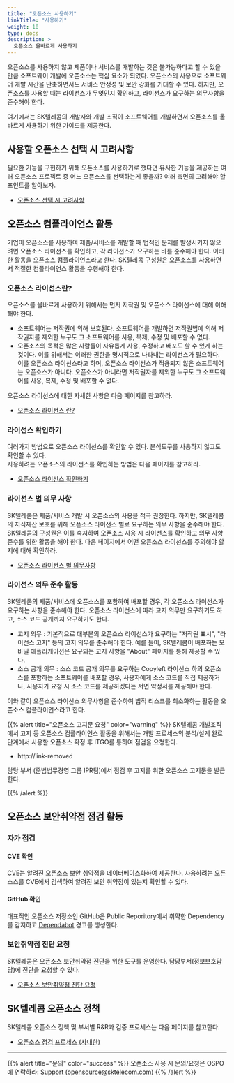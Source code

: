 ```yaml
---
title: "오픈소스 사용하기"
linkTitle: "사용하기"
weight: 10
type: docs
description: >
  오픈소스 올바르게 사용하기
---
```


오픈소스를 사용하지 않고 제품이나 서비스를 개발하는 것은 불가능하다고 할 수 있을 만큼 소프트웨어 개발에 오픈소스는 핵심 요소가 되었다. 오픈소스의 사용으로 소프트웨어 개발 시간을 단축하면서도 서비스 안정성 및 보안 강화를 기대할 수 있다. 하지만, 오픈소스를 사용할 때는 라이선스가 무엇인지 확인하고, 라이선스가 요구하는 의무사항을 준수해야 한다.

여기에서는 SK텔레콤의 개발자와 개발 조직이 소프트웨어를 개발하면서 오픈소스를 올바르게 사용하기 위한 가이드를 제공한다.

## 사용할 오픈소스 선택 시 고려사항

필요한 기능을 구현하기 위해 오픈소스를 사용하기로 했다면 유사한 기능을 제공하는 여러 오픈소스 프로젝트 중 어느 오픈소스를 선택하는게 좋을까? 여러 측면의 고려해야 할 포인트를 알아보자. 

* [오픈소스 선택 시 고려사항](/guide/use/choose)

## 오픈소스 컴플라이언스 활동
기업이 오픈소스를 사용하여 제품/서비스를 개발할 때 법적인 문제를 발생시키지 않으려면 오픈소스 라이선스를 확인하고, 각 라이선스가 요구하는 바를 준수해야 한다. 이러한 활동을 오픈소스 컴플라이언스라고 한다. SK텔레콤 구성원은 오픈소스를 사용하면서 적절한 컴플라이언스 활동을 수행해야 한다. 

### 오픈소스 라이선스란? 
오픈소스를 올바르게 사용하기 위해서는 먼저 저작권 및 오픈소스 라이선스에 대해 이해해야 한다.

* 소프트웨어는 저작권에 의해 보호된다. 소프트웨어를 개발하면 저작권법에 의해 저작권자를 제외한 누구도 그 소프트웨어를 사용, 복제, 수정 및 배포할 수 없다.
* 오픈소스의 목적은 많은 사람들이 자유롭게 사용, 수정하고 배포도 할 수 있게 하는 것이다. 이를 위해서는 이러한 권한을 명시적으로 나타내는 라이선스가 필요하다. 이를 오픈소스 라이선스라고 하며, 오픈소스 라이선스가 적용되지 않은 소프트웨어는 오픈소스가 아니다. 오픈소스가 아니라면 저작권자를 제외한 누구도 그 소프트웨어를 사용, 복제, 수정 및 배포할 수 없다.

오픈소스 라이선스에 대한 자세한 사항은 다음 페이지를 참고하라.
* [오픈소스 라이선스 란?](/guide/use/license)

### 라이선스 확인하기
여러가지 방법으로 오픈소스 라이선스를 확인할 수 있다. 분석도구를 사용하지 않고도 확인할 수 있다.  
사용하려는 오픈소스의 라이선스를 확인하는 방법은 다음 페이지를 참고하라. 
* [오픈소스 라이선스 확인하기](/guide/use/check)

### 라이선스 별 의무 사항
SK텔레콤은 제품/서비스 개발 시 오픈소스의 사용을 적극 권장한다. 하지만, SK텔레콤의 지식재산 보호를 위해 오픈소스 라이선스 별로 요구하는 의무 사항을 준수해야 한다. SK텔레콤의 구성원은 이를 숙지하여 오픈소스 사용 시 라이선스를 확인하고 의무 사항 준수를 위한 활동을 해야 한다. 다음 페이지에서 어떤 오픈소스 라이선스를 주의해야 할지에 대해 확인하라. 
* [오픈소스 라이선스 별 의무사항](/guide/use/obligation)

### 라이선스 의무 준수 활동
SK텔레콤의 제품/서비스에 오픈소스를 포함하여 배포할 경우, 각 오픈소스 라이선스가 요구하는 사항을 준수해야 한다. 오픈소스 라이선스에 따라 고지 의무만 요구하기도 하고, 소스 코드 공개까지 요구하기도 한다.

* 고지 의무 : 기본적으로 대부분의 오픈소스 라이선스가 요구하는 "저작권 표시", "라이선스 고지" 등의 고지 의무를 준수해야 한다. 예를 들어, SK텔레콤이 배포하는 모바일 애플리케이션은 요구되는 고지 사항을 "About" 페이지를 통해 제공할 수 있다.
* 소스 공개 의무 : 소스 코드 공개 의무를 요구하는 Copyleft 라이선스 하의 오픈소스를 포함하는 소프트웨어를 배포할 경우, 사용자에게 소스 코드를 직접 제공하거나, 사용자가 요청 시 소스 코드를 제공하겠다는 서면 약정서를 제공해야 한다.

이와 같이 오픈소스 라이선스 의무사항을 준수하여 법적 리스크를 최소화하는 활동을 오픈소스 컴플라이언스라고 한다.

{{% alert title="오픈소스 고지문 요청" color="warning" %}}
SK텔레콤 개발조직에서 고지 등 오픈소스 컴플라이언스 활동을 위해서는 개발 프로세스의 분석/설계 완료 단계에서 사용할 오픈소스 확정 후 ITGO를 통하여 점검을 요청한다. 

* http://link-removed 

담당 부서 (준법법무경영 그룹 IPR팀)에서 점검 후 고지를 위한 오픈소스 고지문을 발급한다. 

{{% /alert %}}

## 오픈소스 보안취약점 점검 활동
### 자가 점검
#### CVE 확인
[CVE](https://cve.mitre.org/index.html)는 알려진 오픈소스 보안 취약점을 데이터베이스화하여 제공한다. 사용하려는 오픈소스를 CVE에서 검색하여 알려진 보안 취약점이 있는지 확인할 수 있다. 

#### GitHub 확인
대표적인 오픈소스 저장소인 GitHub은 Public Reporitory에서 취약한 Dependency를 감지하고 [Dependabot](https://docs.github.com/en/github/managing-security-vulnerabilities/about-alerts-for-vulnerable-dependencies#dependabot-alerts-for-vulnerable-dependencies) 경고를 생성한다. 

### 보안취약점 진단 요청
SK텔레콤은 오픈소스 보안취약점 진단을 위한 도구를 운영한다. 담당부서(정보보호담당)에 진단을 요청할 수 있다. 
* [오픈소스 보안취약점 진단 요청](http://link-removed/)

## SK텔레콤 오픈소스 정책
SK텔레콤 오픈소스 정책 및 부서별  R&R과 검증 프로세스는 다음 페이지를 참고한다.
* [오픈소스 점검 프로세스 (사내한)](https://link-removed/)


---

{{% alert title="문의" color="success" %}}
오픈소스 사용 시 문의/요청은 OSPO에 연락하라: [Support (opensource@sktelecom.com)](https://link-removed/)
{{% /alert %}}